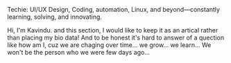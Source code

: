 <div class="hint"> Techie: UI/UX Design, Coding, automation, Linux, and beyond—constantly learning, solving, and innovating.</div>

Hi, I'm Kavindu. and this section, I would like to keep it as an artical rather than placing my bio data! And to be honest it's hard to answer of a quection like how am I, cuz we are chaging over time... we grow... we learn... We won't be the person who we were few days ago...
